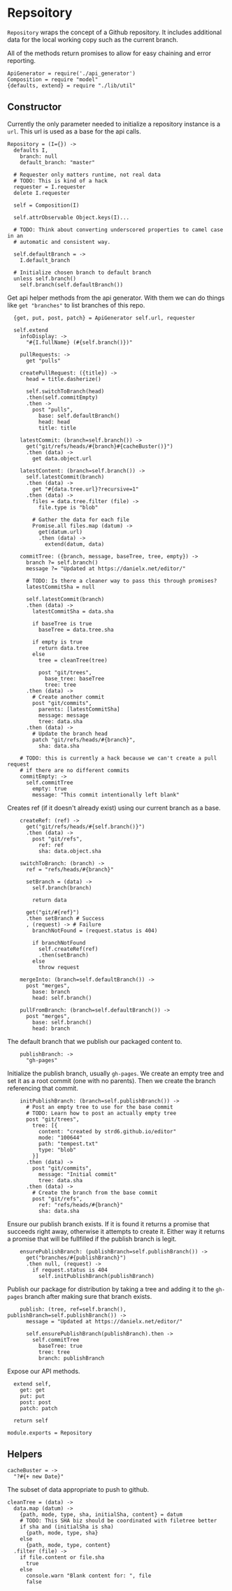 Repsoitory
==========

`Repository` wraps the concept of a Github repository. It includes additional
data for the local working copy such as the current branch.

All of the methods return promises to allow for easy chaining and error
reporting.

    ApiGenerator = require('./api_generator')
    Composition = require "model"
    {defaults, extend} = require "./lib/util"

Constructor
-----------

Currently the only parameter needed to initialize a repository instance is a
`url`. This url is used as a base for the api calls.

    Repository = (I={}) ->
      defaults I,
        branch: null
        default_branch: "master"

      # Requester only matters runtime, not real data
      # TODO: This is kind of a hack
      requester = I.requester
      delete I.requester

      self = Composition(I)

      self.attrObservable Object.keys(I)...

      # TODO: Think about converting underscored properties to camel case in an
      # automatic and consistent way.

      self.defaultBranch = ->
        I.default_branch

      # Initialize chosen branch to default branch
      unless self.branch()
        self.branch(self.defaultBranch())

Get api helper methods from the api generator. With them we can do things like
`get "branches"` to list branches of this repo.

      {get, put, post, patch} = ApiGenerator self.url, requester

      self.extend
        infoDisplay: ->
          "#{I.fullName} (#{self.branch()})"

        pullRequests: ->
          get "pulls"

        createPullRequest: ({title}) ->
          head = title.dasherize()

          self.switchToBranch(head)
          .then(self.commitEmpty)
          .then ->
            post "pulls",
              base: self.defaultBranch()
              head: head
              title: title

        latestCommit: (branch=self.branch()) ->
          get("git/refs/heads/#{branch}#{cacheBuster()}")
          .then (data) ->
            get data.object.url

        latestContent: (branch=self.branch()) ->
          self.latestCommit(branch)
          .then (data) ->
            get "#{data.tree.url}?recursive=1"
          .then (data) ->
            files = data.tree.filter (file) ->
              file.type is "blob"

            # Gather the data for each file
            Promise.all files.map (datum) ->
              get(datum.url)
              .then (data) ->
                extend(datum, data)

        commitTree: ({branch, message, baseTree, tree, empty}) ->
          branch ?= self.branch()
          message ?= "Updated at https://danielx.net/editor/"

          # TODO: Is there a cleaner way to pass this through promises?
          latestCommitSha = null

          self.latestCommit(branch)
          .then (data) ->
            latestCommitSha = data.sha

            if baseTree is true
              baseTree = data.tree.sha

            if empty is true
              return data.tree
            else
              tree = cleanTree(tree)

              post "git/trees",
                base_tree: baseTree
                tree: tree
          .then (data) ->
            # Create another commit
            post "git/commits",
              parents: [latestCommitSha]
              message: message
              tree: data.sha
          .then (data) ->
            # Update the branch head
            patch "git/refs/heads/#{branch}",
              sha: data.sha

        # TODO: this is currently a hack because we can't create a pull request
        # if there are no different commits
        commitEmpty: ->
          self.commitTree
            empty: true
            message: "This commit intentionally left blank"

Creates ref (if it doesn't already exist) using our current branch as a base.

        createRef: (ref) ->
          get("git/refs/heads/#{self.branch()}")
          .then (data) ->
            post "git/refs",
              ref: ref
              sha: data.object.sha

        switchToBranch: (branch) ->
          ref = "refs/heads/#{branch}"

          setBranch = (data) ->
            self.branch(branch)

            return data

          get("git/#{ref}")
          .then setBranch # Success
          , (request) -> # Failure
            branchNotFound = (request.status is 404)

            if branchNotFound
              self.createRef(ref)
              .then(setBranch)
            else
              throw request

        mergeInto: (branch=self.defaultBranch()) ->
          post "merges",
            base: branch
            head: self.branch()

        pullFromBranch: (branch=self.defaultBranch()) ->
          post "merges",
            base: self.branch()
            head: branch

The default branch that we publish our packaged content to.

        publishBranch: ->
          "gh-pages"

Initialize the publish branch, usually `gh-pages`. We create an empty
tree and set it as a root commit (one with no parents). Then we create
the branch referencing that commit.

        initPublishBranch: (branch=self.publishBranch()) ->
          # Post an empty tree to use for the base commit
          # TODO: Learn how to post an actually empty tree
          post "git/trees",
            tree: [{
              content: "created by strd6.github.io/editor"
              mode: "100644"
              path: "tempest.txt"
              type: "blob"
            }]
          .then (data) ->
            post "git/commits",
              message: "Initial commit"
              tree: data.sha
          .then (data) ->
            # Create the branch from the base commit
            post "git/refs",
              ref: "refs/heads/#{branch}"
              sha: data.sha

Ensure our publish branch exists. If it is found it returns a promise that
succeeds right away, otherwise it attempts to create it. Either way it
returns a promise that will be fullfilled if the publish branch is legit.

        ensurePublishBranch: (publishBranch=self.publishBranch()) ->
          get("branches/#{publishBranch}")
          .then null, (request) ->
            if request.status is 404
              self.initPublishBranch(publishBranch)

Publish our package for distribution by taking a tree and adding it to the
`gh-pages` branch after making sure that branch exists.

        publish: (tree, ref=self.branch(), publishBranch=self.publishBranch()) ->
          message = "Updated at https://danielx.net/editor/"

          self.ensurePublishBranch(publishBranch).then ->
            self.commitTree
              baseTree: true
              tree: tree
              branch: publishBranch

Expose our API methods.

      extend self,
        get: get
        put: put
        post: post
        patch: patch

      return self

    module.exports = Repository

Helpers
-------

    cacheBuster = ->
      "?#{+ new Date}"

The subset of data appropriate to push to github.

    cleanTree = (data) ->
      data.map (datum) ->
        {path, mode, type, sha, initialSha, content} = datum
        # TODO: This SHA biz should be coordinated with filetree better
        if sha and (initialSha is sha)
          {path, mode, type, sha}
        else
          {path, mode, type, content}
      .filter (file) ->
        if file.content or file.sha
          true
        else
          console.warn "Blank content for: ", file
          false
